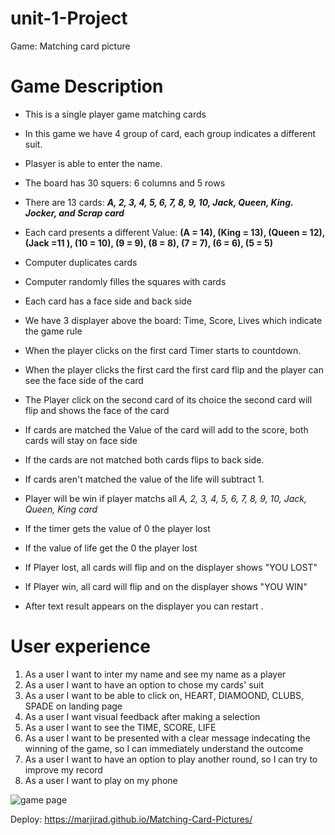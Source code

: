 # unit-1-Project
Game: Matching card picture

# Game Description
* This is a single player game matching cards
* In this game we have 4 group of card, each group indicates a different suit. 
* Plasyer is able to enter the name.
* The board has 30 squers: 6 columns and 5 rows
* There are 13 cards: ***A, 2, 3, 4, 5, 6, 7, 8, 9, 10, Jack, Queen, King. Jocker, and Scrap card***
* Each card presents a different Value:
  **(A = 14), (King = 13), (Queen = 12), (Jack =11 ), (10 = 10), (9 = 9), (8 = 8), (7 = 7), (6 = 6), (5 = 5)** 
* Computer duplicates  cards 
* Computer randomly filles the squares with cards 
* Each card has a face side and back side
* We have 3 displayer above the board: Time, Score, Lives which indicate the game rule
* When the player clicks on the first card Timer starts to countdown.

* When the player clicks the first card the first card flip and the player can see the face side of the card
* The Player click on the second card of its choice the second card will flip and shows the face of the card

* If cards are matched the Value of the card will add to the score, both cards will stay on face side 
* If the cards are not matched both cards flips to back side.
* If cards aren't matched the value of the life will subtract 1.

* Player will be win if player matchs all *A, 2, 3, 4, 5, 6, 7, 8, 9, 10, Jack, Queen, King card*
* If the timer gets the value of 0 the player lost
* If the value of life get the 0 the player lost 

* If Player lost, all cards will flip and on the displayer shows "YOU LOST" 
* If Player win, all card will flip and on the displayer shows "YOU WIN"
* After text result appears on the displayer you can restart . 

 

 # User experience
1.  As a user I want to inter my name and see my name as a player
2.  As a user I want to have an option to chose my cards' suit 
3.  As a user I want to be able to click on, HEART, DIAMOOND, CLUBS, SPADE on landing page 
4.  As a user I want visual feedback after making a selection 
5.  As a user I want to see the TIME, SCORE, LIFE 
6.  As a user I want to be presented with a clear message indecating the winning of the game, so I can immediately understand the outcome 
7.  As a user I want to have an option to play another round, so I can try to improve my record 
8.  As a user I want to play on my phone

    
![game page](https://i.imgur.com/KHHnOtk.png)


Deploy:
https://marjirad.github.io/Matching-Card-Pictures/